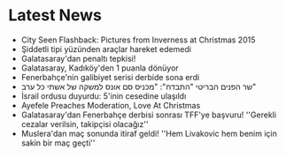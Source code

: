 # Latest News
-  City Seen Flashback: Pictures from Inverness at Christmas 2015
-  Şiddetli tipi yüzünden araçlar hareket edemedi
-  Galatasaray'dan penaltı tepkisi!
-  Galatasaray, Kadıköy'den 1 puanla dönüyor
-  Fenerbahçe'nin galibiyet serisi derbide sona erdi
-  שר הפנים הבריטי "התבדח": "מכניס סם אונס למשקה של אשתי כל ערב"
-  İsrail ordusu duyurdu: 5'inin cesedine ulaşıldı
-  Ayefele Preaches Moderation, Love At Christmas
-  Galatasaray'dan Fenerbahçe derbisi sonrası TFF'ye başvuru! ''Gerekli cezalar verilsin, takipçisi olacağız''
-  Muslera'dan maç sonunda itiraf geldi! ''Hem Livakovic hem benim için sakin bir maç geçti''
